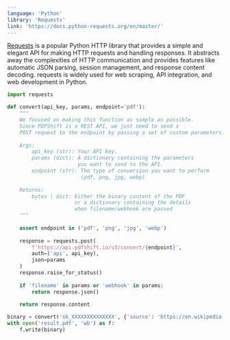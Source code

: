 ```yaml
---
language: 'Python'
library: 'Requests'
link: 'https://docs.python-requests.org/en/master/'
---
```


[Requests](https://docs.python-requests.org/en/master/) is a popular Python HTTP library that provides a simple and elegant API for making HTTP requests and handling responses. It abstracts away the complexities of HTTP communication and provides features like automatic JSON parsing, session management, and response content decoding. requests is widely used for web scraping, API integration, and web development in Python.

```python
import requests

def convert(api_key, params, endpoint='pdf'):
    """
    We focused on making this function as simple as possible.
    Since PDFShift is a REST API, we just need to send a
    POST request to the endpoint by passing a set of custom parameters.
    
    Args:
        api_key (str): Your API key.
        params (dict): A dictionary containing the parameters
                       you want to send to the API.
        endpoint (str): The type of conversion you want to perform
                        (pdf, png, jpg, webp)
    
    Returns:
        bytes | dict: Either the binary content of the PDF
                      or a dictionary containing the details
                      when filename/webhook are passed
    """
    
    assert endpoint in ('pdf', 'png', 'jpg', 'webp')
    
    response = requests.post(
        f'https://api.pdfshift.io/v3/convert/{endpoint}',
        auth=('api', api_key),
        json=params
    )
    response.raise_for_status()
    
    if 'filename' in params or 'webhook' in params:
        return response.json()
    
    return response.content
```

```python
binary = convert('sk_XXXXXXXXXXXXXX', {'source': 'https://en.wikipedia.org/wiki/REST'})
with open('result.pdf', 'wb') as f:
    f.write(binary)
```
